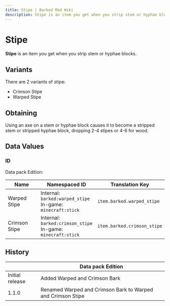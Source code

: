 ```yaml
---
title: Stipe | Barked Mod Wiki
description: Stipe is an item you get when you strip stem or hyphae blocks.
---
```


# Stipe

<InvSlot id="barked:crimson_stipe"/>
<InvSlot id="barked:warped_stipe"/>

**Stipe** is an item you get when you strip stem or hyphae blocks.

## Variants

There are 2 variants of stipe:

- Crimson Stipe
- Warped Stipe

## Obtaining

Using an axe on a stem or hyphae block causes it to become a stripped stem or stripped hyphae block, dropping 2-4 stipes or 4-6 for wood.

## Data Values

### ID

Data pack Edition:

| Name          | Namespaced ID                                                        | Translation Key             |
| ------------- | -------------------------------------------------------------------- | --------------------------- |
| Warped Stipe  | Internal:<br>`barked:warped_stipe`<br>In-game:<br>`minecraft:stick`  | `item.barked.warped_stipe`  |
| Crimson Stipe | Internal:<br>`barked:crimson_stipe`<br>In-game:<br>`minecraft:stick` | `item.barked.crimson_stipe` |

## History

|                 | Data pack Edition                                           |
| --------------- | ----------------------------------------------------------- |
| Initial release | Added Warped and Crimson Bark                               |
| 1.1.0           | Renamed Warped and Crimson Bark to Warped and Crimson Stipe |
